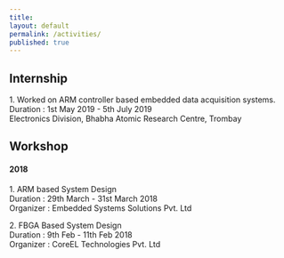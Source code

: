 ```yaml
---
title:
layout: default
permalink: /activities/
published: true
---
```


## Internship

<p> 1. Worked on ARM controller based embedded data acquisition systems.<br>
 Duration : 1st May 2019 - 5th July 2019 <br>
 Electronics Division, Bhabha Atomic Research Centre, Trombay </p> 






## Workshop

#### 2018

<p> 1. ARM based System Design <br>
  Duration : 29th March - 31st March 2018 <br>
  Organizer : Embedded Systems Solutions Pvt. Ltd </p>
  
<p> 2. FBGA Based System Design  <br>
  Duration : 9th Feb - 11th Feb 2018 <br>
  Organizer : CoreEL Technologies Pvt. Ltd </p>
  
